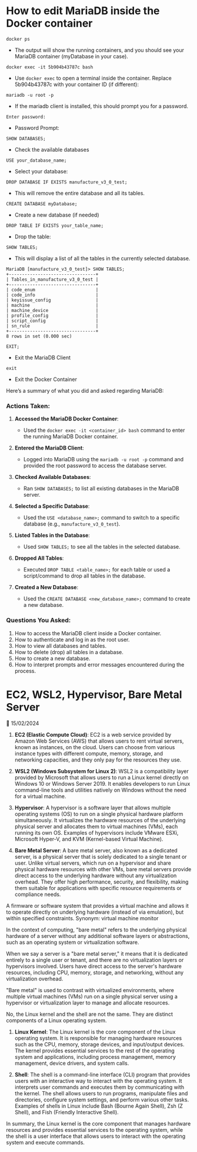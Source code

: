 # How to edit MariaDB inside the Docker container

`docker ps`
- The output will show the running containers, and you should see your MariaDB container (myDatabase in your case).

`docker exec -it 5b904b43787c bash`
- Use `docker exec` to open a terminal inside the container. Replace 5b904b43787c with your container ID (if different):

`mariadb -u root -p`
- If the mariadb client is installed, this should prompt you for a password.

`Enter password:`
- Password Prompt:

`SHOW DATABASES;`
- Check the available databases

`USE your_database_name;`
- Select your database:

`DROP DATABASE IF EXISTS manufacture_v3_0_test;`
- This will remove the entire database and all its tables.

`CREATE DATABASE myDatabase;`
- Create a new database (if needed)

`DROP TABLE IF EXISTS your_table_name;`
- Drop the table:

`SHOW TABLES;`
- This will display a list of all the tables in the currently selected database.

```
MariaDB [manufacture_v3_0_test]> SHOW TABLES;
+---------------------------------+
| Tables_in_manufacture_v3_0_test |
+---------------------------------+
| code_enum                       |
| code_info                       |
| keyissue_config                 |
| machine                         |
| machine_device                  |
| profile_config                  |
| script_config                   |
| sn_rule                         |
+---------------------------------+
8 rows in set (0.000 sec)
```
`EXIT;`
- Exit the MariaDB Client

`exit`
- Exit the Docker Container



Here’s a summary of what you did and asked regarding MariaDB:

### Actions Taken:
1. **Accessed the MariaDB Docker Container**:
   - Used the `docker exec -it <container_id> bash` command to enter the running MariaDB Docker container.

2. **Entered the MariaDB Client**:
   - Logged into MariaDB using the `mariadb -u root -p` command and provided the root password to access the database server.

3. **Checked Available Databases**:
   - Ran `SHOW DATABASES;` to list all existing databases in the MariaDB server.

4. **Selected a Specific Database**:
   - Used the `USE <database_name>;` command to switch to a specific database (e.g., `manufacture_v3_0_test`).

5. **Listed Tables in the Database**:
   - Used `SHOW TABLES;` to see all the tables in the selected database.

6. **Dropped All Tables**:
   - Executed `DROP TABLE <table_name>;` for each table or used a script/command to drop all tables in the database.

7. **Created a New Database**:
   - Used the `CREATE DATABASE <new_database_name>;` command to create a new database.

### Questions You Asked:
1. How to access the MariaDB client inside a Docker container.
2. How to authenticate and log in as the root user.
3. How to view all databases and tables.
4. How to delete (drop) all tables in a database.
5. How to create a new database.
6. How to interpret prompts and error messages encountered during the process.





# EC2, WSL2, Hypervisor, Bare Metal Server

📅 15/02/2024

1. **EC2 (Elastic Compute Cloud)**: EC2 is a web service provided by Amazon Web Services (AWS) that allows users to rent virtual servers, known as instances, on the cloud. Users can choose from various instance types with different compute, memory, storage, and networking capacities, and they only pay for the resources they use.

2. **WSL2 (Windows Subsystem for Linux 2)**: WSL2 is a compatibility layer provided by Microsoft that allows users to run a Linux kernel directly on Windows 10 or Windows Server 2019. It enables developers to run Linux command-line tools and utilities natively on Windows without the need for a virtual machine.

3. **Hypervisor**: A hypervisor is a software layer that allows multiple operating systems (OS) to run on a single physical hardware platform simultaneously. It virtualizes the hardware resources of the underlying physical server and allocates them to virtual machines (VMs), each running its own OS. Examples of hypervisors include VMware ESXi, Microsoft Hyper-V, and KVM (Kernel-based Virtual Machine).

4. **Bare Metal Server**: A bare metal server, also known as a dedicated server, is a physical server that is solely dedicated to a single tenant or user. Unlike virtual servers, which run on a hypervisor and share physical hardware resources with other VMs, bare metal servers provide direct access to the underlying hardware without any virtualization overhead. They offer high performance, security, and flexibility, making them suitable for applications with specific resource requirements or compliance needs.

A firmware or software system that provides a virtual machine and allows it to operate directly on underlying hardware (instead of via emulation), but within specified constraints. 
Synonym: virtual machine monitor

In the context of computing, "bare metal" refers to the underlying physical hardware of a server without any additional software layers or abstractions, such as an operating system or virtualization software. 

When we say a server is a "bare metal server," it means that it is dedicated entirely to a single user or tenant, and there are no virtualization layers or hypervisors involved. Users have direct access to the server's hardware resources, including CPU, memory, storage, and networking, without any virtualization overhead.

"Bare metal" is used to contrast with virtualized environments, where multiple virtual machines (VMs) run on a single physical server using a hypervisor or virtualization layer to manage and allocate resources.

No, the Linux kernel and the shell are not the same. They are distinct components of a Linux operating system.

1. **Linux Kernel**: The Linux kernel is the core component of the Linux operating system. It is responsible for managing hardware resources such as the CPU, memory, storage devices, and input/output devices. The kernel provides essential services to the rest of the operating system and applications, including process management, memory management, device drivers, and system calls.

2. **Shell**: The shell is a command-line interface (CLI) program that provides users with an interactive way to interact with the operating system. It interprets user commands and executes them by communicating with the kernel. The shell allows users to run programs, manipulate files and directories, configure system settings, and perform various other tasks. Examples of shells in Linux include Bash (Bourne Again Shell), Zsh (Z Shell), and Fish (Friendly Interactive Shell).

In summary, the Linux kernel is the core component that manages hardware resources and provides essential services to the operating system, while the shell is a user interface that allows users to interact with the operating system and execute commands.


